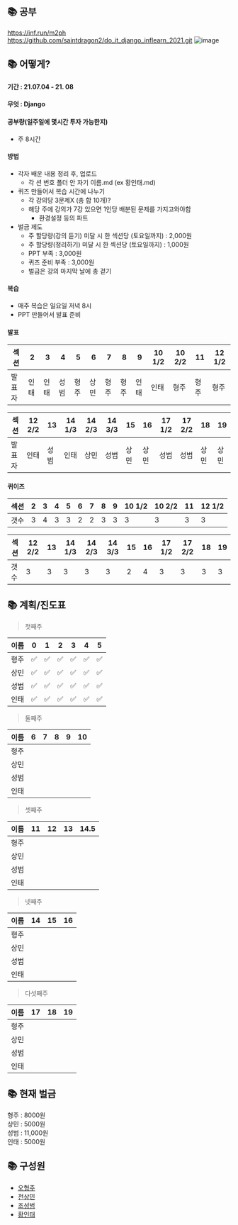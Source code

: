 
## 📚 공부
https://inf.run/m2ph  
https://github.com/saintdragon2/do_it_django_inflearn_2021.git
![image](https://user-images.githubusercontent.com/45033215/124384360-c5edb200-dd0b-11eb-9e2a-7209f2231c9a.png)

## 📚 어떻게?
#### 기간 : 21.07.04 - 21. 08
#### 무엇 : Django
#### 공부량(일주일에 몇시간 투자 가능한지)
* 주 8시간
#### 방법
* 각자 배운 내용 정리 후, 업로드
  * 각 션 번호 폴더 안 자기 이름.md (ex 황인태.md)
* 퀴즈 만들어서 복습 시간에 나누기
  * 각 강의당 3문제X (총 합 10개)?
  * 해당 주에 강의가 7강 있으면 1인당 배분된 문제를 가지고와야함
    * 환경설정 등의 파트 
* 벌금 제도
  * 주 할당량(강의 듣기) 미달 시 한 섹션당 (토요일까지) : 2,000원
  * 주 할당량(정리하기) 미달 시 한 섹션당 (토요일까지) : 1,000원
  * PPT 부족 : 3,000원 
  * 퀴즈 준비 부족 : 3,000원
  * 벌금은 강의 마지막 날에 총 걷기
#### 복습
* 매주 복습은 일요일 저녁 8시
* PPT 만들어서 발표 준비

#### 발표
|섹션|2|3|4|5|6|7|8|__9__|10 1/2|10 2/2|11|12 1/2|
|---|---|---|---|---|---|---|---|---|---|---|---|---|
|발표자|인태|인태|성범|형주|상민|형주|형주|인태|인태|형주|형주|형주|

|섹션|12 2/2|13|14 1/3|14 2/3|14 3/3|15|16|17 1/2|17 2/2|__18__|19|
|---|---|---|---|---|---|---|---|---|---|---|---|
|발표자|인태|성범|인태|상민|성범|상민|상민|성범|성범|상민|상민|

#### 퀴이즈
|섹션|2|3|4|5|6|7|8|__9__|10 1/2|10 2/2|11|12 1/2|
|---|---|---|---|---|---|---|---|---|---|---|---|---|
|갯수|3|4|3|3|2|2|3|3|3|3|3|3|

|섹션|12 2/2|13|14 1/3|14 2/3|14 3/3|15|16|17 1/2|17 2/2|__18__|19|
|---|---|---|---|---|---|---|---|---|---|---|---|
|갯수|3|3|3|3|3|2|4|3|3|3|3|

## 📚 계획/진도표
> 첫째주

|이름|0|1|2|3|4|5|
|------|---|---|---|---|---|---|
|형주|✅|✅|✅|✅|✅|✅|
|상민|✅|✅|✅|✅|✅|✅|
|성범|✅|✅|✅|✅|✅|✅|
|인태|✅|✅|✅|✅|✅|✅|

> 둘째주

|이름|6|7|8|9|10|
|------|---|---|---|---|---|
|형주||||||
|상민||||||
|성범||||||
|인태||||||

> 셋째주

|이름|11|12|13|14.5|
|------|---|---|---|---|
|형주|||||
|상민|||||
|성범|||||
|인태|||||

> 넷째주

|이름|14|15|16|
|------|---|---|---|
|형주||||
|상민||||
|성범||||
|인태||||

> 다섯째주

|이름|17|18|19|
|------|---|---|---|
|형주||||
|상민||||
|성범||||
|인태||||

## 📚 현재 벌금
형주 : 8000원  
상민 : 5000원  
성범 : 11,000원  
인태 : 5000원  

## 📚 구성원
* [오형주](https://github.com/Loonie95)  
* [전상민](https://github.com/sangmandu)  
* [조성범](https://github.com/KrDmitri)  
* [황인태](https://github.com/Inte-H)  

